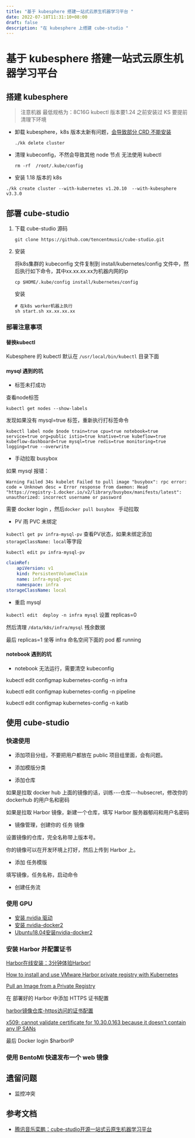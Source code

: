 ```yaml
---
title: "基于 kubesphere 搭建一站式云原生机器学习平台 "
date: 2022-07-18T11:31:10+08:00
draft: false
description: "在 kubesphere 上搭建 cube-studio "
---
```


<!--more-->

# 基于 kubesphere 搭建一站式云原生机器学习平台 

## 搭建 kubesphere 

> 注意机器 最低规格为：8C16G  kubectl 版本要1.24 之前安装过 KS 要提前清理下环境

* 卸载 kubesphere，k8s 版本太新有问题，[会导致部分 CRD 不能安装](https://github.com/tencentmusic/cube-studio/issues/47)

  ```shell
  ./kk delete cluster
  ```

* 清理 kubeconfig，不然会导致其他 node 节点 无法使用 kubectl

  ```shell
  rm -rf  /root/.kube/config
  ```

*  安装 1.18 版本的 k8s

  ```
  ./kk create cluster --with-kubernetes v1.20.10  --with-kubesphere v3.3.0
  ```

## 部署 cube-studio

1. 下载 cube-studio 源码

   ```shell
   git clone https://github.com/tencentmusic/cube-studio.git
   ```

2. 安装

   将k8s集群的 kubeconfig 文件复制到 install/kubernetes/config 文件中，然后执行如下命令，其中xx.xx.xx.xx为机器内网的ip

   ```shell
   cp $HOME/.kube/config install/kubernetes/config
   ```

   安装

   ```shell
   # 在k8s worker机器上执行
   sh start.sh xx.xx.xx.xx
   ```

### 部署注意事项

#### 替换kubectl

Kubesphere 的 kubectl 默认在 `/usr/local/bin/kubectl` 目录下面



#### mysql  遇到的坑

*  标签未打成功

查看node标签

```shell
kubectl get nodes --show-labels
```

发现如果没有  mysql=true 标签，重新执行打标签命令

```shell
kubectl label node $node train=true cpu=true notebook=true service=true org=public istio=true knative=true kubeflow=true kubeflow-dashboard=true mysql=true redis=true monitoring=true logging=true --overwrite
```

* 手动拉取 busybox

如果  mysql 报错：

```shell
Warning Failed 34s kubelet Failed to pull image "busybox": rpc error: code = Unknown desc = Error response from daemon: Head "https://registry-1.docker.io/v2/library/busybox/manifests/latest": unauthorized: incorrect username or password
```

需要  docker login ，然后`docker pull busybox ` 手动拉取

* PV 雨 PVC 未绑定

`kubectl get pv infra-mysql-pv`  查看PV状态，如果未绑定添加 `storageClassName: local`等字段

`kubectl edit pv infra-mysql-pv`

```yaml
claimRef:
    apiVersion: v1
    kind: PersistentVolumeClaim
    name: infra-mysql-pvc
    namespace: infra
storageClassName: local
```

* 重启 mysql

`kubectl edit  deploy -n infra mysql` 设置 replicas=0

然后清理 `/data/k8s/infra/mysql` 残余数据

最后  replicas=1 坐等 infra 命名空间下面的 pod 都 running



#### notebook 遇到的坑

* notebook 无法运行，需要清空 kubeconfig

kubectl edit configmap kubernetes-config -n infra

kubectl edit configmap kubernetes-config -n pipeline

kubectl edit configmap kubernetes-config -n katib



## 使用 cube-studio



### 快速使用

* 添加项目分组，不要把用户都放在  public 项目组里面，会有问题。

* 添加模版分类 
* 添加仓库

如果是拉取 docker hub 上面的镜像的话，训练---仓库---hubsecret，修改你的 dockerhub 的用户名和密码

如果是拉取 Harbor 镜像，新建一个仓库，填写 Harbor 服务器郁闷和用户名密码

* 镜像管理，创建你的 任务 镜像

设置镜像的仓库，完全名称带上版本号。

你的镜像可以在开发环境上打好，然后上传到 Harbor 上。

* 添加 任务模版 

填写镜像，任务名称，启动命令

* 创建任务流







### 使用 GPU

* [安装 nvidia 驱动](https://wangjunjian.com/gpu/2020/11/03/install-nvidia-gpu-driver-on-ubuntu.html)
* [安装 nvidia-docker2](https://wangjunjian.com/docker/2020/10/18/install-nvidia-docker2-on-ubuntu.html)
* [Ubuntu18.04安装nvidia-docker2](https://www.cnblogs.com/l-hh/p/13451639.html)



### 安装 Harbor 并配置证书

 [Harbor在线安装：3分钟体验Harbor!](https://mp.weixin.qq.com/s/oj-C8ioIRfj9uYMDsDsA1w)

[How to install and use VMware Harbor private registry with Kubernetes](https://blog.inkubate.io/how-to-use-harbor-private-registry-with-kubernetes/)

[Pull an Image from a Private Registry](https://kubernetes.io/docs/tasks/configure-pod-container/pull-image-private-registry/)



在 部署好的 Harbor 中添加 HTTPS 证书配置

[harbor镜像仓库-https访问的证书配置](https://zhuanlan.zhihu.com/p/234918875)

[x509: cannot validate certificate for 10.30.0.163 because it doesn't contain any IP SANs](https://blog.csdn.net/min19900718/article/details/87920254)



最后 Docker login $harborIP



### 使用 BentoMl 快速发布一个 web 镜像



## 遗留问题

* 监控冲突



## 参考文档

* [腾讯音乐栾鹏：cube-studio开源一站式云原生机器学习平台](https://mp.weixin.qq.com/s/6uaUFS01W2lxnM-SU4PsfQ)

